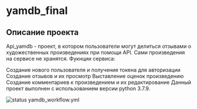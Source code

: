 # yamdb_final
## Описание проекта
Api_yamdb - проект, в котором пользователи могут делиться отзывами о художественных произведениях при помощи API. Сами произведения на сервисе не хранятся. Фукнции сервиса:

Создание нового пользователя и получения токена для авторизации
Создание отзывов и их просмотр
Выставление оценок произведению
Создание комментариев к произведением и их редактирование
Данный проект выполнен с использованием версии python 3.7.9.

![status yamdb_workflow.yml](https://github.com/kochanovalexey/yamdb_final/actions/workflows/yamdb_workflow.yml/badge.svg?event=push)